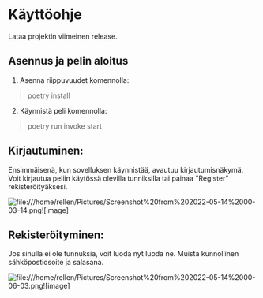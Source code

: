 # Käyttöohje
Lataa projektin viimeinen release.

## Asennus ja pelin aloitus
1. Asenna riippuvuudet komennolla:
> poetry install
2. Käynnistä peli komennolla:
> poetry run invoke start

## Kirjautuminen:
Ensimmäisenä, kun sovelluksen käynnistää, avautuu kirjautumisnäkymä.
Voit kirjautua peliin käytössä olevilla tunniksilla tai painaa "Register" rekisteröityäksesi.

![file:///home/rellen/Pictures/Screenshot%20from%202022-05-14%2000-03-14.png![image]](https://user-images.githubusercontent.com/102103873/168389357-fdce219e-875b-42c0-ab56-76b1460b6f6c.png)

## Rekisteröityminen:
Jos sinulla ei ole tunnuksia, voit luoda nyt luoda ne. Muista kunnollinen sähköpostiosoite ja salasana.

![file:///home/rellen/Pictures/Screenshot%20from%202022-05-14%2000-06-03.png![image]](https://user-images.githubusercontent.com/102103873/168389560-7a8c33b2-a7b9-4a1c-9134-1c7a75a3c8fc.png)

